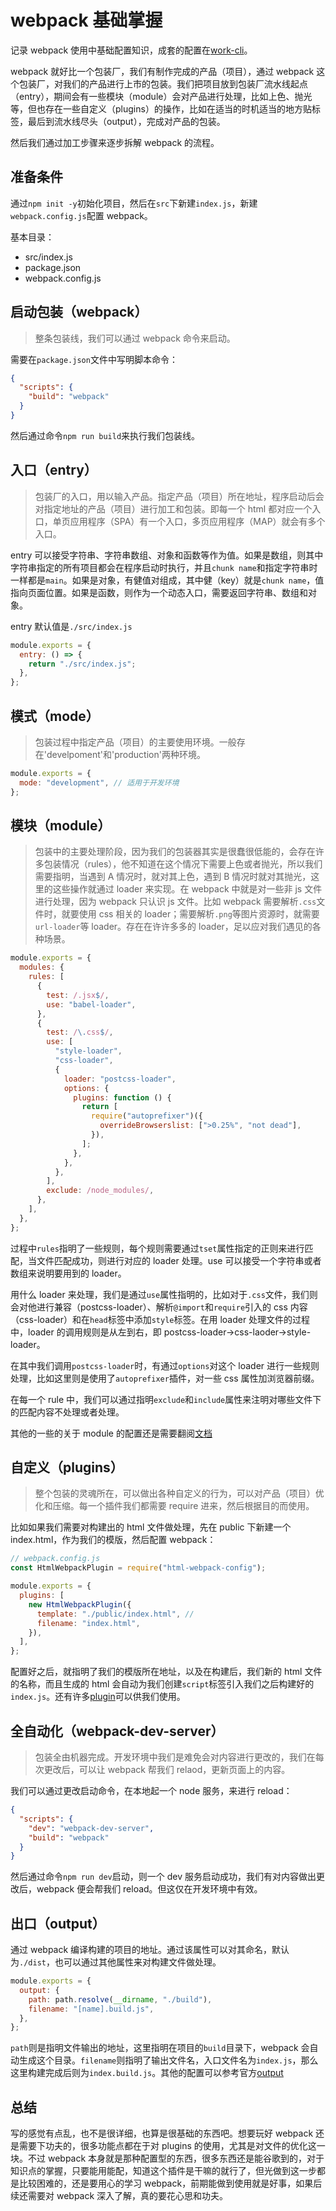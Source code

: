 # webpack 基础掌握

记录 webpack 使用中基础配置知识，成套的配置在[work-cli](https://github.com/Singz72/work-cli)。

webpack 就好比一个包装厂，我们有制作完成的产品（项目），通过 webpack 这个包装厂，对我们的产品进行上市的包装。我们把项目放到包装厂流水线起点（entry），期间会有一些模块（module）会对产品进行处理，比如上色、抛光等，但也存在一些自定义（plugins）的操作，比如在适当的时机适当的地方贴标签，最后到流水线尽头（output），完成对产品的包装。

然后我们通过加工步骤来逐步拆解 webpack 的流程。

## 准备条件

通过`npm init -y`初始化项目，然后在`src`下新建`index.js`，新建`webpack.config.js`配置 webpack。

基本目录：

- src/index.js
- package.json
- webpack.config.js

## 启动包装（webpack）

> 整条包装线，我们可以通过 webpack 命令来启动。

需要在`package.json`文件中写明脚本命令：

```json
{
  "scripts": {
    "build": "webpack"
  }
}
```

然后通过命令`npm run build`来执行我们包装线。

## 入口（entry）

> 包装厂的入口，用以输入产品。指定产品（项目）所在地址，程序启动后会对指定地址的产品（项目）进行加工和包装。即每一个 html 都对应一个入口，单页应用程序（SPA）有一个入口，多页应用程序（MAP）就会有多个入口。

entry 可以接受字符串、字符串数组、对象和函数等作为值。如果是数组，则其中字符串指定的所有项目都会在程序启动时执行，并且`chunk name`和指定字符串时一样都是`main`。如果是对象，有健值对组成，其中健（key）就是`chunk name`，值指向页面位置。如果是函数，则作为一个动态入口，需要返回字符串、数组和对象。

entry 默认值是`./src/index.js`

```js
module.exports = {
  entry: () => {
    return "./src/index.js";
  },
};
```

## 模式（mode）

> 包装过程中指定产品（项目）的主要使用环境。一般存在'develpoment'和'production'两种环境。

```js
module.exports = {
  mode: "development", // 适用于开发环境
};
```

## 模块（module）

> 包装中的主要处理阶段，因为我们的包装器其实是很蠢很低能的，会存在许多包装情况（rules），他不知道在这个情况下需要上色或者抛光，所以我们需要指明，当遇到 A 情况时，就对其上色，遇到 B 情况时就对其抛光，这里的这些操作就通过 loader 来实现。在 webpack 中就是对一些非 js 文件进行处理，因为 webpack 只认识 js 文件。比如 webpack 需要解析`.css`文件时，就要使用 css 相关的 loader；需要解析`.png`等图片资源时，就需要`url-loader`等 loader。存在在许许多多的 loader，足以应对我们遇见的各种场景。

```js
module.exports = {
  modules: {
    rules: [
      {
        test: /.jsx$/,
        use: "babel-loader",
      },
      {
        test: /\.css$/,
        use: [
          "style-loader",
          "css-loader",
          {
            loader: "postcss-loader",
            options: {
              plugins: function () {
                return [
                  require("autoprefixer")({
                    overrideBrowserslist: [">0.25%", "not dead"],
                  }),
                ];
              },
            },
          },
        ],
        exclude: /node_modules/,
      },
    ],
  },
};
```

过程中`rules`指明了一些规则，每个规则需要通过`tset`属性指定的正则来进行匹配，当文件匹配成功，则进行对应的 loader 处理。use 可以接受一个字符串或者数组来说明要用到的 loader。

用什么 loader 来处理，我们是通过`use`属性指明的，比如对于`.css`文件，我们则会对他进行兼容（postcss-loader）、解析`@import`和`require`引入的 css 内容（css-loader）和在`head`标签中添加`style`标签。在用 loader 处理文件的过程中，loader 的调用规则是从左到右，即 postcss-loader->css-laoder->style-loader。

在其中我们调用`postcss-loader`时，有通过`options`对这个 loader 进行一些规则处理，比如这里则是使用了`autoprefixer`插件，对一些 css 属性加浏览器前缀。

在每一个 rule 中，我们可以通过指明`exclude`和`include`属性来注明对哪些文件下的匹配内容不处理或者处理。

其他的一些的关于 module 的配置还是需要翻阅[文档](https://webpack.js.org/loaders/)

## 自定义（plugins）

> 整个包装的灵魂所在，可以做出各种自定义的行为，可以对产品（项目）优化和压缩。每一个插件我们都需要 require 进来，然后根据目的而使用。

比如如果我们需要对构建出的 html 文件做处理，先在 public 下新建一个 index.html，作为我们的模版，然后配置 webpack：

```js
// webpack.config.js
const HtmlWebpackPlugin = require("html-webpack-config");

module.exports = {
  plugins: [
    new HtmlWebpackPlugin({
      template: "./public/index.html", //
      filename: "index.html",
    }),
  ],
};
```

配置好之后，就指明了我们的模版所在地址，以及在构建后，我们新的 html 文件的名称，而且生成的 html 会自动为我们创建`script`标签引入我们之后构建好的`index.js`。还有许多[plugin](https://www.webpackjs.com/plugins/)可以供我们使用。

## 全自动化（webpack-dev-server）

> 包装全由机器完成。开发环境中我们是难免会对内容进行更改的，我们在每次更改后，可以让 webpack 帮我们 relaod，更新页面上的内容。

我们可以通过更改启动命令，在本地起一个 node 服务，来进行 reload：

```json
{
  "scripts": {
    "dev": "webpack-dev-server",
    "build": "webpack"
  }
}
```

然后通过命令`npm run dev`启动，则一个 dev 服务启动成功，我们有对内容做出更改后，webpack 便会帮我们 reload。但这仅在开发环境中有效。

## 出口（output）

通过 webpack 编译构建的项目的地址。通过该属性可以对其命名，默认为`./dist`，也可以通过其他属性来对构建文件做处理。

```js
module.exports = {
  output: {
    path: path.resolve(__dirname, "./build"),
    filename: "[name].build.js",
  },
};
```

`path`则是指明文件输出的地址，这里指明在项目的`build`目录下，webpack 会自动生成这个目录。`filename`则指明了输出文件名，入口文件名为`index.js`，那么这里构建完成后则为`index.build.js`。其他的配置可以参考官方[output](https://www.webpackjs.com/configuration/output/)

## 总结

写的感觉有点乱，也不是很详细，也算是很基础的东西吧。想要玩好 webpack 还是需要下功夫的，很多功能点都在于对 plugins 的使用，尤其是对文件的优化这一块。不过 webpack 本身就是那种配置型的东西，很多东西还是能谷歌到的，对于知识点的掌握，只要能用能配，知道这个插件是干嘛的就行了，但光做到这一步都是比较困难的，还是要用心的学习 webpack，前期能做到使用就是好事，如果后续还需要对 webpack 深入了解，真的要花心思和功夫。
